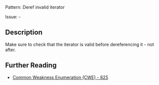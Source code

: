 Pattern: Deref invalid iterator

Issue: -

## Description

Make sure to check that the iterator is valid before dereferencing it - not after.

## Further Reading

* [Common Weakness Enumeration (CWE) - 825](https://cwe.mitre.org/data/definitions/825.html)